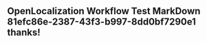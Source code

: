 <properties
ms.topic="hero-topic"
ms.test1="hero-topic"
ms.test2="test"/>

## OpenLocalization Workflow Test MarkDown 81efc86e-2387-43f3-b997-8dd0bf7290e1 thanks!
